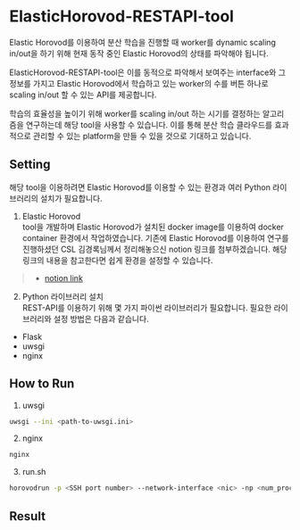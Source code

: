 # ElasticHorovod-RESTAPI-tool

Elastic Horovod를 이용하여 분산 학습을 진행할 때 worker를 dynamic scaling in/out을 하기 위해 현재 동작 중인 Elastic Horovod의 상태를 파악해야 됩니다.

ElasticHorovod-RESTAPI-tool은 이를 동적으로 파악해서 보여주는 interface와 그 정보를 가지고 Elastic Horovod에서 학습하고 있는 worker의 수를 버튼 하나로 scaling in/out 할 수 있는 API를 제공합니다.

학습의 효율성을 높이기 위해 worker를 scaling in/out 하는 시기를 결정하는 알고리즘을 연구하는데 해당 tool을 사용할 수 있습니다. 이를 통해 분산 학습 클라우드를 효과적으로 관리할 수 있는 platform을 만들 수 있을 것으로 기대하고 있습니다.  

## Setting

해당 tool을 이용하려면 Elastic Horovod를 이용할 수 있는 환경과 여러 Python 라이브러리의 설치가 필요합니다.

1. Elastic Horovod  
tool을 개발하며 Elastic Horovod가 설치된 docker image를 이용하여 docker container 환경에서 작업하였습니다. 기존에 Elastic Horovod를 이용하여 연구를 진행하셨던 CSL 김경록님께서 정리해놓으신 notion 링크를 첨부하겠습니다. 해당 링크의 내용을 참고한다면 쉽게 환경을 설정할 수 있습니다.
>+ [notion link](https://discreet-file-a73.notion.site/Elastic-Horovod-6ae5f2c3dac04b62b0f4605cf65b0d36)

2. Python 라이브러리 설치  
REST-API를 이용하기 위해 몇 가지 파이썬 라이브러리가 필요합니다. 필요한 라이브러리와 설정 방법은 다음과 같습니다.  
+ Flask  
+ uwsgi  
+ nginx  

## How to Run

1. uwsgi

```sh
uwsgi --ini <path-to-uwsgi.ini>
```

2. nginx

```sh
nginx
```

3. run.sh

```sh
horovodrun -p <SSH port number> --network-interface <nic> -np <num_proc> --min-np <min_num> --max-np <max_num> --host-discovery-script <path-to-script> python <path-to-run-script>
```

## Result
